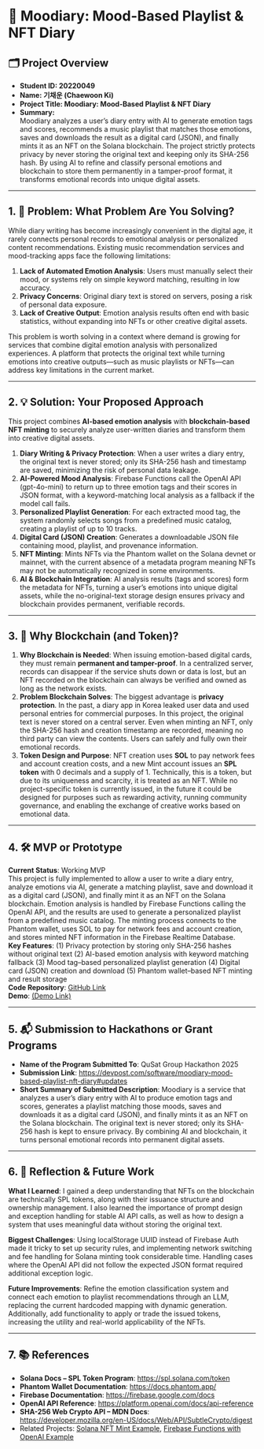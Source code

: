 # 🚀 Moodiary: Mood-Based Playlist & NFT Diary

## 🗂️ Project Overview
- **Student ID: 20220049**
- **Name: 기채운 (Chaewoon Ki)**  
- **Project Title: Moodiary: Mood-Based Playlist & NFT Diary**  
- **Summary:**  
Moodiary analyzes a user’s diary entry with AI to generate emotion tags and scores, recommends a music playlist that matches those emotions, saves and downloads the result as a digital card (JSON), and finally mints it as an NFT on the Solana blockchain. The project strictly protects privacy by never storing the original text and keeping only its SHA-256 hash. By using AI to refine and classify personal emotions and blockchain to store them permanently in a tamper-proof format, it transforms emotional records into unique digital assets.  

---

## 1. 🧩 Problem: What Problem Are You Solving?
While diary writing has become increasingly convenient in the digital age, it rarely connects personal records to emotional analysis or personalized content recommendations. Existing music recommendation services and mood-tracking apps face the following limitations:  

1. **Lack of Automated Emotion Analysis**: Users must manually select their mood, or systems rely on simple keyword matching, resulting in low accuracy.  
2. **Privacy Concerns**: Original diary text is stored on servers, posing a risk of personal data exposure.  
3. **Lack of Creative Output**: Emotion analysis results often end with basic statistics, without expanding into NFTs or other creative digital assets.  

This problem is worth solving in a context where demand is growing for services that combine digital emotion analysis with personalized experiences. A platform that protects the original text while turning emotions into creative outputs—such as music playlists or NFTs—can address key limitations in the current market.  


---

## 2. 💡 Solution: Your Proposed Approach
This project combines **AI-based emotion analysis** with **blockchain-based NFT minting** to securely analyze user-written diaries and transform them into creative digital assets.  
1. **Diary Writing & Privacy Protection**: When a user writes a diary entry, the original text is never stored; only its SHA-256 hash and timestamp are saved, minimizing the risk of personal data leakage.  
2. **AI-Powered Mood Analysis**: Firebase Functions call the OpenAI API (gpt-4o-mini) to return up to three emotion tags and their scores in JSON format, with a keyword-matching local analysis as a fallback if the model call fails.  
3. **Personalized Playlist Generation**: For each extracted mood tag, the system randomly selects songs from a predefined music catalog, creating a playlist of up to 10 tracks.  
4. **Digital Card (JSON) Creation**: Generates a downloadable JSON file containing mood, playlist, and provenance information.  
5. **NFT Minting**: Mints NFTs via the Phantom wallet on the Solana devnet or mainnet, with the current absence of a metadata program meaning NFTs may not be automatically recognized in some environments.  
6. **AI & Blockchain Integration**: AI analysis results (tags and scores) form the metadata for NFTs, turning a user’s emotions into unique digital assets, while the no-original-text storage design ensures privacy and blockchain provides permanent, verifiable records.  


---

## 3. 🔗 Why Blockchain (and Token)?
1. **Why Blockchain is Needed**: When issuing emotion-based digital cards, they must remain **permanent and tamper-proof**. In a centralized server, records can disappear if the service shuts down or data is lost, but an NFT recorded on the blockchain can always be verified and owned as long as the network exists.  
2. **Problem Blockchain Solves**: The biggest advantage is **privacy protection**. In the past, a diary app in Korea leaked user data and used personal entries for commercial purposes. In this project, the original text is never stored on a central server. Even when minting an NFT, only the SHA-256 hash and creation timestamp are recorded, meaning no third party can view the contents. Users can safely and fully own their emotional records.  
3. **Token Design and Purpose**: NFT creation uses **SOL** to pay network fees and account creation costs, and a new Mint account issues an **SPL token** with 0 decimals and a supply of 1. Technically, this is a token, but due to its uniqueness and scarcity, it is treated as an NFT. While no project-specific token is currently issued, in the future it could be designed for purposes such as rewarding activity, running community governance, and enabling the exchange of creative works based on emotional data.  

---

## 4. 🛠️ MVP or Prototype
**Current Status**: Working MVP  
This project is fully implemented to allow a user to write a diary entry, analyze emotions via AI, generate a matching playlist, save and download it as a digital card (JSON), and finally mint it as an NFT on the Solana blockchain. Emotion analysis is handled by Firebase Functions calling the OpenAI API, and the results are used to generate a personalized playlist from a predefined music catalog. The minting process connects to the Phantom wallet, uses SOL to pay for network fees and account creation, and stores minted NFT information in the Firebase Realtime Database.  
**Key Features**: 
(1) Privacy protection by storing only SHA-256 hashes without original text 
(2) AI-based emotion analysis with keyword matching fallback 
(3) Mood tag–based personalized playlist generation 
(4) Digital card (JSON) creation and download 
(5) Phantom wallet–based NFT minting and result storage  
**Code Repository**: [GitHub Link](https://github.com/71c1nw00n/BlockchainAI)  
**Demo**: [(Demo Link)  ](https://blockchain-ai-one.vercel.app/)


---

## 5. 📬 Submission to Hackathons or Grant Programs
- **Name of the Program Submitted To**: QuSat Group Hackathon 2025
- **Submission Link**: https://devpost.com/software/moodiary-mood-based-playlist-nft-diary#updates  
- **Short Summary of Submitted Description**: Moodiary is a service that analyzes a user’s diary entry with AI to produce emotion tags and scores, generates a playlist matching those moods, saves and downloads it as a digital card (JSON), and finally mints it as an NFT on the Solana blockchain. The original text is never stored; only its SHA-256 hash is kept to ensure privacy. By combining AI and blockchain, it turns personal emotional records into permanent digital assets.  


---

## 6. 🤔 Reflection & Future Work
**What I Learned**: I gained a deep understanding that NFTs on the blockchain are technically SPL tokens, along with their issuance structure and ownership management. I also learned the importance of prompt design and exception handling for stable AI API calls, as well as how to design a system that uses meaningful data without storing the original text.

**Biggest Challenges**: Using localStorage UUID instead of Firebase Auth made it tricky to set up security rules, and implementing network switching and fee handling for Solana minting took considerable time. Handling cases where the OpenAI API did not follow the expected JSON format required additional exception logic.

**Future Improvements**: Refine the emotion classification system and connect each emotion to playlist recommendations through an LLM, replacing the current hardcoded mapping with dynamic generation. Additionally, add functionality to apply or trade the issued tokens, increasing the utility and real-world applicability of the NFTs.


---

## 7. 📚 References
- **Solana Docs – SPL Token Program**: https://spl.solana.com/token  
- **Phantom Wallet Documentation**: https://docs.phantom.app/  
- **Firebase Documentation**: https://firebase.google.com/docs  
- **OpenAI API Reference**: https://platform.openai.com/docs/api-reference  
- **SHA-256 Web Crypto API – MDN Docs**: https://developer.mozilla.org/en-US/docs/Web/API/SubtleCrypto/digest  
- Related Projects: [Solana NFT Mint Example](https://github.com/solana-labs/solana/tree/master/examples), [Firebase Functions with OpenAI Example](https://github.com/openai/openai-cookbook)  

